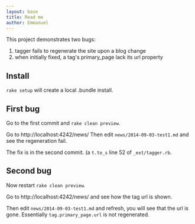 ```yaml
---
layout: base
title: Read me
author: Emmanuel
---
```


This project demonstrates two bugs:

1. tagger fails to regenerate the site upon a blog change
2. when initially fixed, a tag's primary_page lack its url property

## Install

`rake setup` will create a local .bundle install.

## First bug

Go to the first commit and `rake clean preview`.

Go to http://localhost:4242/news/
Then edit `news/2014-09-03-test1.md`
and see the regeneration fail.

The fix is in the second commit. (a `t.to_s` line 52 of `_ext/tagger.rb`.

## Second bug

Now restart `rake clean preview`.

Go to http://localhost:4242/news/
and see how the tag url is shown.

Then edit `news/2014-09-03-test1.md`
and refresh, you will see that the url is gone.
Essentially `tag.primary_page.url` is not regenerated.
